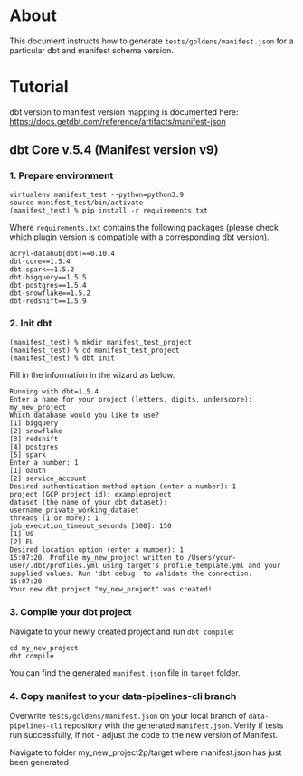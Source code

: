 # About

This document instructs how to generate `tests/goldens/manifest.json` for a particular dbt and manifest schema version.

# Tutorial

dbt version to manifest version mapping is documented here: https://docs.getdbt.com/reference/artifacts/manifest-json


## dbt Core v.5.4 (Manifest version v9)

### 1. Prepare environment

```
virtualenv manifest_test --python=python3.9
source manifest_test/bin/activate
(manifest_test) % pip install -r requirements.txt
```
Where `requirements.txt` contains the following packages (please check which plugin version is compatible with a corresponding dbt version).

```
acryl-datahub[dbt]==0.10.4
dbt-core==1.5.4
dbt-spark==1.5.2
dbt-bigquery==1.5.5
dbt-postgres==1.5.4
dbt-snowflake==1.5.2
dbt-redshift==1.5.9
```

### 2. Init dbt

```commandline
(manifest_test) % mkdir manifest_test_project
(manifest_test) % cd manifest_test_project
(manifest_test) % dbt init
```
Fill in the information in the wizard as below.

```
Running with dbt=1.5.4
Enter a name for your project (letters, digits, underscore): my_new_project
Which database would you like to use?
[1] bigquery
[2] snowflake
[3] redshift
[4] postgres
[5] spark
Enter a number: 1
[1] oauth
[2] service_account
Desired authentication method option (enter a number): 1
project (GCP project id): exampleproject
dataset (the name of your dbt dataset): username_private_working_dataset
threads (1 or more): 1
job_execution_timeout_seconds [300]: 150
[1] US
[2] EU
Desired location option (enter a number): 1
15:07:20  Profile my_new_project written to /Users/your-user/.dbt/profiles.yml using target's profile_template.yml and your supplied values. Run 'dbt debug' to validate the connection.
15:07:20
Your new dbt project "my_new_project" was created!
```

### 3. Compile your dbt project

Navigate to your newly created project and run `dbt compile`:

```
cd my_new_project
dbt compile
```

You can find the generated `manifest.json` file in `target` folder.

### 4. Copy manifest to your data-pipelines-cli branch

Overwrite `tests/goldens/manifest.json` on your local branch of `data-pipelines-cli` repository with the generated `manifest.json`. Verify if tests run successfully, if not - adjust the code to the new version of Manifest.

Navigate to folder my_new_project2p/target where manifest.json has just been generated